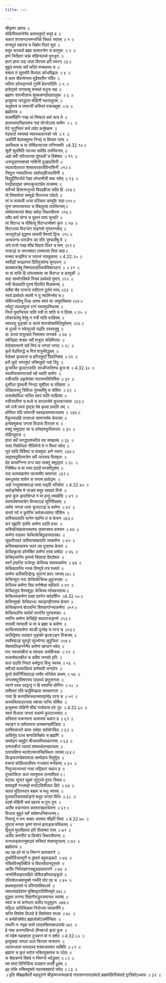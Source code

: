 ```yaml
---
title: ०३२

---
```

श्रीकृष्ण उवाच ॥  
मोहिनीस्तवनेनैव कामस्तुष्टो बभूव ह ॥  
चकार शरसन्धानमन्तरिक्षे स्थितः स्वयम् ॥ १ ॥  
मन्त्रपूतं महास्त्रं च चिक्षेप पितरं मुदा ॥  
बभूव चञ्चलो ब्रह्मा कामास्त्रेण च कामुकः ॥ २ ॥  
क्षणं निरीक्षणं चक्रे मोहिन्यास्ये पुनःपुनः ॥  
ज्ञानं प्राप्य तदा धाता विरराम हरिं स्मरन् ॥३॥  
बुबुधे मनसा सर्वं चरितं मन्मथस्य च ॥  
शशाप तं सुतमपि विधाता क्रोधविह्वलः ॥ ४ ॥  
हे काम यौवनोन्मत्त मूढैश्वर्येण गर्वित ॥  
भविता दर्पभङ्गस्ते गुरोर्मे हेलनादिति ॥ ५ ॥  
हतोद्यमो जगामाशु मन्मथो मधुना सह ॥  
ब्रह्मणः शापभीतश्च शुष्ककण्ठोष्ठतालुकः ॥ ६ ॥  
इत्युवाच जगद्धाता मोहिनीं मदनातुराम् ॥  
चतुर्वक्त्रं च पश्यन्तीं सस्मितं वक्रचक्षुषा ॥ ७ ॥  
ब्रह्मोवाच ॥  
मातर्मोहिनि गच्छ त्वं निष्फलं कर्म चात्र ते ॥  
ज्ञातस्तवाभिप्रायश्च नाहं योग्योऽस्य कर्मणः ॥ ८ ॥  
वेदे जुगुप्सितं कर्म तदेव कर्तुमक्षमः ॥  
वेदकर्ता स्वयमहं व्यवस्थाकारको भवे ॥ ९ ॥  
अकीर्तिं वेदवक्तुश्च निन्द्यं च किमतः परम् ॥  
उपस्थिता च या योषिदत्याज्या रागिणामपि ॥4.32.१०॥  
श्रुतौ श्रुतमिति त्याज्या सर्वदैव तपस्विनाम् ॥  
अहो सर्वैः परित्याज्या पुंश्चली च विशेषतः ॥ ११ ॥  
धनायुःप्राणयशसां नाशिनी दुःखदायिनी ॥  
स्वकार्यतत्परा शश्वत्परकार्यविनाशिनी ॥१२॥  
निष्ठुरा नवघातिभ्यः सर्वापद्बीजरूपिणी ॥  
विद्युद्दीप्तिर्जले रेखा लोभान्मैत्री यथा भवेत् ॥ १३ ॥  
परद्रोहाद्यथा सम्पत्कुलटाप्रेम तत्समम् ॥  
सर्वेभ्यो हिंस्रजन्तुभ्यो विपद्बीजा सदैव हि ॥१४॥  
यो विश्वसेत्तां सम्मूढो विपत्तस्य पदेपदे ॥  
त्वं च रूपवती धन्या वञ्चिता कामुकैः सदा॥१५॥  
यूनां सम्पत्स्वरूपा च विषतुल्या तपस्विनाम्॥  
त्वमेवाप्सरसां श्रेष्ठा सर्वदा स्थिरयौवना ॥१६॥  
तवैव कर्म योग्यं च युवानं पश्य सुन्दरि ॥  
त्वं विदग्धा च योषित्सु विदग्धान्वेषणं कुरु ॥ १७ ॥  
विदग्धाया विदग्धेन सङ्गमो गुणवान्भवेत् ॥  
जरातुरोऽहं वृद्धश्च तपस्वी वैष्णवो द्विजः ॥१८॥  
अस्वतन्त्रः पराधीनः का रतिः पुंश्चलीषु मे ॥  
अये वत्से गच्छ शीघ्रं विहाय पितरं च माम् ॥१९॥  
नात्राऽहं च जगत्स्रष्टा तस्मात्तव पिता सदा॥  
मन्मथं चन्द्रमित्रं च जयन्तं नलकूबरम् ॥ 4.32.२० ॥  
स्वर्वैद्यौ चन्द्रतनयं दितिपुत्रांश्च सुन्दरान् ॥  
कामशास्त्रेषु निष्णातान्रतिकर्मविशारदान् ॥ ॥ २१ ॥  
या मां यासि हि तांस्त्यक्त्वा सा विदग्धा च कामुकी ॥  
सदा सम्भोगविषये स्त्रियं प्रार्थयते पुमान् ॥२२ ॥  
स्त्री चेत्प्रयाति पुरुषं विपरीतं विडम्बनम् ॥  
सर्वेषां चैव रत्नानां स्त्रीरत्नं दुर्लभं परम् ॥२३ ॥  
स्वयं प्रार्थयते स्वामी न तु स्वामिनमेव च॥  
योषिज्जातिषु धिक् ताश्च स्वयं याः समुपस्थिताः॥२४॥  
भवेद्दूरं स्वल्पमूल्यं रत्नं स्वयमुपस्थितम् ॥  
नित्यं पुमान्स्त्रियं याति स्त्री वा याति च न प्रियम् ॥ २५ ॥  
लोकाचारेषु वेदेषु न स्त्री याति परप्रियम् ॥  
स्ववस्तु भुङ्क्ते यः काले शास्त्रोक्तविधिपूर्वकम् ॥२६॥  
स पूज्यो न भवेत्पूज्यो यद्रतिः परवस्तुषु ॥  
कः कस्य शत्रुरबले निशामय जगत्त्रये ॥ २७ ॥  
स्वेन्द्रियाः शत्रवः सर्वे शत्रुता यन्निमित्ततः ॥  
वेदोक्ताचरणे सर्वं मित्रं च जगतां जगत् ॥ २८ ॥  
कृते वेदविरुद्धे च मित्रं शत्रुर्भवेद्ध्रुवम् ॥  
वेदोक्तं कृतवन्तं च हरिस्तुष्टो दिवानिशम् ॥ २९ ॥  
हरौ तुष्टे जगत्तुष्टं तस्मिन्रुष्टे भवो रिपुः ॥  
कुत्रास्ति कुलटाजातिः साध्वीजातिश्च कुत्र वा ॥ 4.32.३० ॥  
स्वकीयाचरणात्सर्वं भवे भवति कर्मणः ॥  
स्त्रीजातिः प्रकृतेरंशा नारायणविनिर्मिता ॥ ३१ ॥  
दुःशीला पुंश्चली निन्द्या सुशीला च पतिव्रता ॥  
पतिव्रतास्तु त्रिविधाः पुंश्चलीषु च योषितः ॥ ३२ ॥  
तासामेवंविधा नास्ति स्वयं याति परप्रियम् ॥  
स्त्रीजातीनां च मध्ये च काऽस्त्येवं कुलकज्जला ॥३३॥  
भवे रत्यै स्वयं दृष्ट्वा वेषं कृत्वा प्रयाति तम् ॥  
क्षोभिता यदि पश्यन्ती भक्ष्यद्रव्यमसाध्यकम् ॥ ॥३४॥  
वैकुल्यान्नहि तत्साध्यं सामान्यमेव केवलम् ॥  
इत्येवमुक्त्वा जगतां विधाता विरराम च ॥  
वक्तुं समुद्यता सा च कोपप्रस्फुरिताधरा ॥ ३५ ॥  
मोहिन्युवाच ॥  
ज्ञातं सर्वं जगद्धातश्चरितं तव साम्प्रतम् ॥ ३६ ॥  
त्वया निबोधिता नीतिर्मनो मे न स्थिरं भवेत् ॥  
भूतं त्वयि विशिष्टं च यावद्दृष्टः क्षणे भवान् ॥३७॥  
त्वद्वक्त्रदृष्टिमात्रेण सर्वे जाराश्च विस्मृताः ॥  
देहं कामाग्निना दग्धं यदा त्यक्तुं समुद्यता ॥ ३८ ॥  
निषिषेध च मां रम्भा प्रददौ मन्त्रमीदृशम् ॥  
तदा कामसहायेन त्वत्समीपं समागता ॥३९॥  
समधुस्तव शापेन स जगाम हतोद्यमः ॥  
अहो गन्तुमशक्ताऽहं त्वया यद्यपि भर्त्सिता ॥ 4.32.४० ॥  
सर्वाङ्गेष्वेव मे जाड्यं बभूव साम्प्रतं विभो ॥  
कृपां कुरु कृपासिन्धो न मां हन्तुं त्वमर्हसि ॥ ४१ ॥  
तवाश्लेषणमात्रेण विज्वराऽहं सुनिश्चितम् ॥  
त्वमेव जगतां धाता कुलटाऽहं च कर्मणा ॥ ४२ ॥  
सन्तो गर्वं न कुर्वन्ति कर्मसाध्याश्च जीविनः ॥  
कश्चित्प्रयाति यानेन वहन्ति तं च केचन ॥४३॥  
करं गृह्णाति नृपतिः कर्मणा ददति प्रजाः ॥  
कश्चित्सिंहासनस्थश्च नृपमात्रश्च कश्चन ॥ ४४ ॥  
कर्मणा वाहकाः केचित्केचिद्वाहनपालकाः ॥  
सूकरीजठरं कश्चिन्सम्प्रयाति स्वकर्मणा ॥ ४५ ॥  
कश्चिच्छच्याश्च जठरं तव पुत्राश्च केचन ॥  
केचित्कृत्वा हरेर्भक्तिं कर्मणा तस्य पार्षदाः ॥ ४६ ॥  
केचिद्भवन्ति कृमयो विष्ठायां दैवदोषतः ॥  
स्वर्गं प्रयान्ति राजेन्द्राः केचिच्च स्वस्वकर्मणा ॥ ४७ ॥  
केचित्प्रयान्ति नरकं विण्मूत्रे तत्र पच्यते ॥  
कर्मणा कश्चिदिन्द्रेन्द्रः सुराणां प्रवरः स्वयम्॥४८॥  
केचित्सुरा नराः केचित्केचिच्च क्षुद्रजन्तवः ॥  
केचिच्च कर्मणा विप्रा वर्णश्रेष्ठा महीतले ॥ ४९ ॥  
केचिद्भूपा वैश्यशूद्राः केचिच्च म्लेच्छजातयः॥  
केचित्स्वकर्मणा प्राज्ञा ज्ञानेन सर्वदर्शिनः ॥4.32.५०॥  
केचिन्मूर्खाः केचिदन्धाः स्वाङ्गहीनाश्च केचन ॥  
केचिच्छास्त्रं बोधयन्ति शिष्यवर्गान्स्वकर्मणा ॥५१॥  
केचित्पठन्ति सर्वार्थं जानन्ति गुरुवक्त्रतः ॥  
भवन्ति कर्मणा केचिद्देहे स्थावरजङ्गमे ॥५२॥  
तपस्वी नवघाती च त्वं च ब्रह्मा च कर्मणा ॥  
काचित्स्वकर्मणा साध्वी पूज्येह च परत्र च ॥५३॥  
काचिद्वेश्या तदाहारं भुङ्क्ते कृत्वाऽङ्ग विक्रयम् ॥  
स्वर्वेश्याऽहं सुरपुरे सुरभोग्या सुपूजिता ॥५४॥  
येषामालिङ्गनेनैव कर्मणां खण्डनं भवेत् ॥  
मनः स्वभावबीजं च स्वभावः कर्मबीजकः ॥ ९९ ॥  
तत्कर्मफलबीजं च सर्वेषां जनको हरिः ॥  
फलं ददाति नियतं कर्मद्वारा विभुः स्वयम् ॥ ५६ ॥  
सर्वेभ्यो बलवान्नित्यं कर्मरूपी जनार्दनः ॥  
कुतो हेतोर्निन्न्दिताऽहं त्वयैव भर्त्सिता कथम् ॥ ५७ ॥  
जगत्स्रष्टुरीश्वरस्य पादाब्जं द्रष्टुमागता ॥  
स्वप्ने यस्य पदद्वन्द्वं न हि पश्यन्ति योगिनः ॥ ५८ ॥  
तमीश्वरं पतिं कर्तुमिच्छया स्वयमागता ॥  
गत्वा हि कस्यचित्स्थानमस्पृश्येह परत्र च ॥ ५९ ॥  
कस्यचित्पादरजसा यशसा भान्ति योषितः ॥  
इत्युक्त्वा मोहिनी शीघ्रं गत्वोवास हरेः पुरः ॥ 4.32.६० ॥  
स्वयं विधाता जगतां चकम्पे कुलटाभयात् ॥  
सस्मिता वक्रनयना कामभावं चकार ह ॥ ६१ ॥  
स्वाङ्गं च दर्शयामास कामबाणप्रपीडिता ॥  
एतस्मिन्नन्तरे कामः सर्वज्ञः सर्वयोगवित् ॥ ६२ ॥  
आविर्भूय पञ्च बाणान्निचिक्षेप च ब्रह्मणि ॥  
सम्मोहनं समुद्वेगं बीजस्तम्भितकारणम् ॥ ६३ ॥  
उन्मत्तबीजं ज्वलदं शश्वच्चेतनहारकम् ॥  
एतान्प्रक्षिप्य मदनोऽप्यन्तरिक्षस्थितः स्वयम्॥६४॥  
किङ्करान्प्रेषयामास सम्मोहाय पितुर्मुदा ॥  
वसन्तं कोकिलालीश्च गन्धवातं मनोहरम् ॥ ६५ ॥  
नियुज्याभ्यन्तरं गत्वा तद्विकारं चकार ह ॥  
पुंस्कोकिलः कलं रावमुवाच तत्समीपतः॥।  
षट्पदः सुन्दरं सूक्ष्मं जुगुञ्जे पुरतः स्थितः॥  
शश्वद्ववौ गन्धवहो मन्दोऽतिशीतलः प्रिये ॥ ६७ ॥  
सततं मुदितस्तत्र बभ्राम च मधुः स्वयम् ॥  
पुलकाञ्चितसर्वाङ्गो बभूव जगतां विधिः ॥ ६८ ॥  
ददर्श मोहिनी भावं प्रहस्य च पुनः पुनः ॥  
अतीव वक्रनयना कामास्त्रहतचेतना ॥ ६९॥  
विधाता बुबुधे सर्वं सर्वबन्धनिबन्धनम्॥  
नियन्तुं न मनः शक्तः सस्मार श्रीहरिं भिया ॥ 4.32.७० ॥  
तुष्टाव मनसा कृष्णं शान्तं हृत्पङ्कजस्थितम् ॥  
द्विभुजं मुरलीहस्तं हरिं पीताम्बरं परम् ॥ ७१ ॥  
अतीव कमनीयं च किशोरं स्थिरयौवनम् ॥  
रत्नालङ्कारभूषाढ्यं सस्मितं श्यामसुन्दरम् ॥ ७२ ॥  
ब्रह्मोवाच ॥  
रक्ष रक्ष हरे मां च निमग्नं कामसागरे ॥  
दुष्कीर्तिजलपूर्णे च दुष्पारे बहुसङ्कटे ॥ ७३ ॥  
भक्तिविस्मृतिबीजे च विपत्सोपानदुस्तरे ॥  
अतीव निर्मलज्ञानचक्षुःप्रछन्नकारणे ॥ ७४ ॥  
जन्मोर्मिसङ्घसहिते योषिन्नक्रौघसङ्कुले ॥  
रतिस्रोतःसमायुक्ते गम्भीरे घोर एव च ॥ ७५ ॥  
प्रथमामृतरूपे च परिणामविषालये ॥  
यमालयप्रदेशाय मुक्तिद्वारातिविस्मृते॥७६॥  
बुद्ध्या तरण्या विज्ञानैरुद्धरास्मानतः स्वयम् ॥  
स्वयं च त्वं कर्णधारः प्रसीद मधुसूदन ॥७७॥  
मद्विधाः कतिचिन्नाथ नियोज्या भवकर्मणि॥  
सन्ति विश्वेश विधयो हे विश्वेश्वर माधव ॥ ७८ ॥  
न कर्मक्षेत्रमेवेदं ब्रह्मलोकोऽयमीप्सितः ॥  
तथापि नः स्पृहा कामे त्वद्भक्तिव्यवधायके॥७९ ॥  
हे नाथ करुणासिन्धो दीनबन्धो कृपां कुरु ॥  
त्वं महेश महाज्ञाता दुःस्वप्नं मां न दर्शय ॥ 4.32.८० ॥  
इत्युक्त्वा जगतां धाता विरराम सनातनः ॥  
ध्यायन्ध्यायं मत्पदाब्जं शश्वत्सस्मार मामिति ॥ ८१ ॥  
ब्रह्मणा च कृतं स्तोत्रं भक्तियुक्तश्च यः पठेत् ॥  
स चैवाकर्ण्य विषये न निमग्नो भवेद्ध्रुवम् ॥ ८२ ॥  
मम मायां विनिर्जित्य सञ्ज्ञानं लभते ध्रुवम् ॥  
इह लोके भक्तियुक्तो मद्भक्तप्रवरो भवेत् ॥ ८३ ॥  
॥ इति श्रीब्रह्मवैवर्ते महापुराणे श्रीकृष्णजन्मखण्डे नारायणनारदसंवादे ब्रह्ममोहिनीसंवादे द्वात्रिंशोऽध्यायः ॥ ३२ ॥